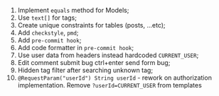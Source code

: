 1. Implement `equals` method for Models;
2. Use `text[]` for tags;
3. Create unique constraints for tables (posts, ...etc);
4. Add `checkstyle`, `pmd`;
5. Add `pre-commit hook`;
6. Add code formatter in `pre-commit hook`;
7. Use user data from headers instead hardcoded `CURRENT_USER`;
8. Edit comment submit bug ctrl+enter send form bug;
9. Hidden tag filter after searching unknown tag;
10. `@RequestParam("userId") String userId` - rework on authorization implementation. Remove `?userId=CURRENT_USER` from templates